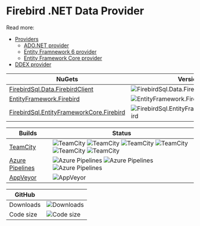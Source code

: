 # Firebird .NET Data Provider

Read more:

* [Providers](Provider/readme.txt)
	* [ADO.NET provider](Provider/docs/ado-net.md)
	* [Entity Framnework 6 provider](Provider/docs/entity-framework-6.md)
	* [Entity Framework Core provider](Provider/docs/entity-framework-core.md)
* [DDEX provider](DDEX/readme.txt)

| NuGets | Version | Downloads |
|--------|---------|-----------|
| [FirebirdSql.Data.FirebirdClient](https://www.nuget.org/packages/FirebirdSql.Data.FirebirdClient) | ![FirebirdSql.Data.FirebirdClient](https://img.shields.io/nuget/v/FirebirdSql.Data.FirebirdClient.svg) | ![FirebirdSql.Data.FirebirdClient](https://img.shields.io/nuget/dt/FirebirdSql.Data.FirebirdClient.svg) |
| [EntityFramework.Firebird](https://www.nuget.org/packages/EntityFramework.Firebird) | ![EntityFramework.Firebird](https://img.shields.io/nuget/v/EntityFramework.Firebird.svg) | ![EntityFramework.Firebird](https://img.shields.io/nuget/dt/EntityFramework.Firebird.svg) | 
| [FirebirdSql.EntityFrameworkCore.Firebird](https://www.nuget.org/packages/FirebirdSql.EntityFrameworkCore.Firebird) | ![FirebirdSql.EntityFrameworkCore.Firebird](https://img.shields.io/nuget/v/FirebirdSql.EntityFrameworkCore.Firebird.svg) | ![FirebirdSql.EntityFrameworkCore.Firebird](https://img.shields.io/nuget/dt/FirebirdSql.EntityFrameworkCore.Firebird.svg) | 

| Builds | Status |
|--------|--------|
| [TeamCity](https://teamcity.jetbrains.com/project.html?projectId=OpenSourceProjects_FirebirdClient) | ![TeamCity](https://img.shields.io/teamcity/http/teamcity.jetbrains.com/e/OpenSourceProjects_FirebirdClient_ProviderFb30Default.svg) ![TeamCity](https://img.shields.io/teamcity/http/teamcity.jetbrains.com/e/OpenSourceProjects_FirebirdClient_EFCoreFb30Default.svg) ![TeamCity](https://img.shields.io/teamcity/http/teamcity.jetbrains.com/e/OpenSourceProjects_FirebirdClient_Ef6fb30Default.svg) ![TeamCity](https://img.shields.io/teamcity/http/teamcity.jetbrains.com/e/OpenSourceProjects_FirebirdClient_ProviderFb25sc.svg) ![TeamCity](https://img.shields.io/teamcity/http/teamcity.jetbrains.com/e/OpenSourceProjects_FirebirdClient_EFCoreFb25sc.svg) ![TeamCity](https://img.shields.io/teamcity/http/teamcity.jetbrains.com/e/OpenSourceProjects_FirebirdClient_Ef6fb25sc.svg) |
| [Azure Pipelines](https://dev.azure.com/FirebirdClient/CI/_build) | ![Azure Pipelines](https://img.shields.io/azure-devops/build/FirebirdClient/CI/8.svg) ![Azure Pipelines](https://img.shields.io/azure-devops/build/FirebirdClient/CI/3.svg) ![Azure Pipelines](https://img.shields.io/azure-devops/build/FirebirdClient/CI/2.svg) |
| [AppVeyor](https://ci.appveyor.com/project/cincura_net/firebirdsql-data-firebirdclient/history) | ![AppVeyor](https://img.shields.io/appveyor/ci/cincura_net/firebirdsql-data-firebirdclient/master.svg) |

| GitHub |  |
|--------|--|
| Downloads | ![Downloads](https://img.shields.io/github/downloads/firebirdsql/netprovider/total.svg) |
| Code size | ![Code size](https://img.shields.io/github/languages/code-size/firebirdsql/netprovider.svg) |

